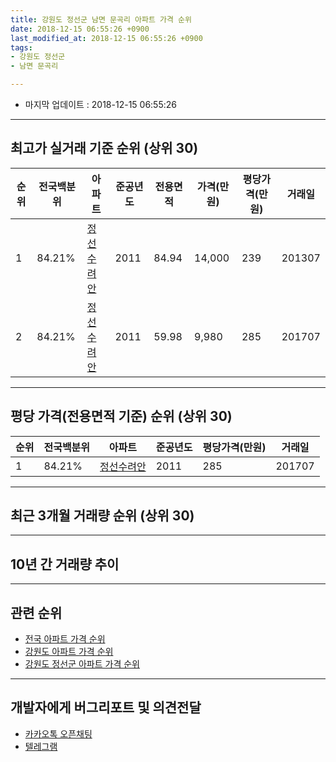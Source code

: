 ```yaml
---
title: 강원도 정선군 남면 문곡리 아파트 가격 순위
date: 2018-12-15 06:55:26 +0900
last_modified_at: 2018-12-15 06:55:26 +0900
tags:
- 강원도 정선군
- 남면 문곡리

---
```


* 마지막 업데이트 : 2018-12-15 06:55:26

---

## 최고가 실거래 기준 순위 (상위 30)


|순위|전국백분위|아파트|준공년도|전용면적|가격(만원)|평당가격(만원)|거래일|
|---|---|---|---|---|---|---|---|
|1|84.21%|[정선수려안](https://search.naver.com/search.naver?query=%EA%B0%95%EC%9B%90%EB%8F%84+%EC%A0%95%EC%84%A0%EA%B5%B0+%EB%82%A8%EB%A9%B4+%EB%AC%B8%EA%B3%A1%EB%A6%AC+%EC%A0%95%EC%84%A0%EC%88%98%EB%A0%A4%EC%95%88)|2011|84.94|14,000|239|201307|
|2|84.21%|[정선수려안](https://search.naver.com/search.naver?query=%EA%B0%95%EC%9B%90%EB%8F%84+%EC%A0%95%EC%84%A0%EA%B5%B0+%EB%82%A8%EB%A9%B4+%EB%AC%B8%EA%B3%A1%EB%A6%AC+%EC%A0%95%EC%84%A0%EC%88%98%EB%A0%A4%EC%95%88)|2011|59.98|9,980|285|201707|


---

## 평당 가격(전용면적 기준) 순위 (상위 30)


|순위|전국백분위|아파트|준공년도|평당가격(만원)|거래일|
|---|---|---|---|---|---|
|1|84.21%|[정선수려안](https://search.naver.com/search.naver?query=%EA%B0%95%EC%9B%90%EB%8F%84+%EC%A0%95%EC%84%A0%EA%B5%B0+%EB%82%A8%EB%A9%B4+%EB%AC%B8%EA%B3%A1%EB%A6%AC+%EC%A0%95%EC%84%A0%EC%88%98%EB%A0%A4%EC%95%88)|2011|285|201707|


---

## 최근 3개월 거래량 순위 (상위 30)


<div style="width:100%;">
    <canvas id="deal_count_ranking" height="250"></canvas>
</div>


<script>
new Chart(document.getElementById("deal_count_ranking"), {
    type: 'horizontalBar',
    data: {
        labels: ['정선수려안'],
        datasets: [{
            label: '실거래 수',
            data: [6],
            borderColor: "rgba(255, 0, 128, 1)",
            backgroundColor: "rgba(255, 0, 128, 0.5)",
            fill: false,
        }]
    },
    options: {
        responsive: true,
        title: {
            display: true,
            text: '최근 3개월 거래량 순위'
        },
        tooltips: {
            mode: 'index',
            intersect: false,
            callbacks: {
                title: function(tooltipItems, data) {
                    return "실거래 수:";
                },
                label: function(tooltipItem, data) {
                    return data.labels[tooltipItem.index] + ": " + tooltipItem.xLabel;
                }
            }
        },
        hover: {
            mode: 'nearest',
            intersect: true
        },
        scales: {
            xAxes: [{
                display: true,
                scaleLabel: {
                    display: true,
                    labelString: '실거래 수'
                },
                ticks: {
                    suggestedMin: 0,
                }
            }],
            yAxes: [{
                display: true,
                ticks: {
                    autoSkip: false,
                    callback: function(value, index, values) {
                        if (value.length > 15)
                            return value.substr(0, 13) + "...";
                        else
                            return value;
                    }
                },
                scaleLabel: {
                    display: false,
                }
            }]
        }
    }
});

</script>


---

## 10년 간 거래량 추이


<div style="width:100%;">
    <canvas id="deal_progress" height="250"></canvas>
</div>

<script>
new Chart(document.getElementById("deal_progress"), {
    type: 'line',
    data: {
        labels: ['200812','200901','200902','200903','200904','200905','200906','200907','200908','200909','200910','200911','200912','201001','201002','201003','201004','201005','201006','201007','201008','201009','201010','201011','201012','201101','201102','201103','201104','201105','201106','201107','201108','201109','201110','201111','201112','201201','201202','201203','201204','201205','201206','201207','201208','201209','201210','201211','201212','201301','201302','201303','201304','201305','201306','201307','201308','201309','201310','201311','201312','201401','201402','201403','201404','201405','201406','201407','201408','201409','201410','201411','201412','201501','201502','201503','201504','201505','201506','201507','201508','201509','201510','201511','201512','201601','201602','201603','201604','201605','201606','201607','201608','201609','201610','201611','201612','201701','201702','201703','201704','201705','201706','201707','201708','201709','201710','201711','201712','201801','201802','201803','201804','201805','201806','201807','201808','201809','201810','201811','201812'],
        datasets: [{
            label: '실거래 수',
            pointRadius: 1,
            data: [0, 0, 0, 0, 0, 0, 0, 0, 0, 0, 0, 0, 0, 0, 0, 0, 0, 0, 0, 0, 0, 0, 0, 0, 0, 0, 0, 0, 0, 0, 0, 0, 0, 6, 10, 2, 5, 5, 4, 2, 0, 1, 2, 3, 3, 0, 0, 6, 16, 0, 2, 0, 0, 0, 2, 7, 6, 1, 7, 15, 0, 0, 1, 1, 0, 9, 4, 34, 1, 23, 0, 1, 0, 1, 4, 2, 3, 1, 2, 2, 0, 3, 5, 2, 3, 4, 3, 1, 3, 3, 2, 0, 4, 6, 2, 3, 2, 0, 2, 1, 2, 2, 2, 13, 2, 1, 3, 1, 0, 2, 1, 0, 3, 0, 1, 2, 2, 3, 5, 1, 0],
            borderColor: "rgba(255, 201, 14, 1)",
            backgroundColor: "rgba(255, 201, 14, 0.5)",
            fill: true,
        }]
    },
    options: {
        responsive: true,
        title: {
            display: true,
            text: '10년간 거래량 추이'
        },
        tooltips: {
            mode: 'index',
            intersect: false,
        },
        hover: {
            mode: 'nearest',
            intersect: true
        },
        scales: {
            xAxes: [{
                display: true,
                scaleLabel: {
                    display: true,
                    labelString: '년/월'
                }
            }],
            yAxes: [{
                display: true,
                ticks: {
                    suggestedMin: 0,
                },
                scaleLabel: {
                    display: true,
                    labelString: '실거래 수'
                }
            }]
        }
    }
});

</script>


---

## 관련 순위

- [전국 아파트 가격 순위](https://inasie.github.io/apt-ranking/전국)
- [강원도 아파트 가격 순위](https://inasie.github.io/apt-ranking/강원도)
- [강원도 정선군 아파트 가격 순위](https://inasie.github.io/apt-ranking/강원도-정선군)


---

## 개발자에게 버그리포트 및 의견전달

- [카카오톡 오픈채팅](https://open.kakao.com/o/gLJUAP4)
- [텔레그램](https://t.me/inasie)

